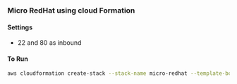 ### Micro RedHat using cloud Formation

#### Settings

* 22 and 80 as inbound

#### To Run

```bash
aws cloudformation create-stack --stack-name micro-redhat --template-body file:////home/ec2-user/AWS/micro-redhat.json --parameters ParameterKey=KeyName,ParameterValue=b612
```
